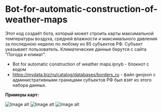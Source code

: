 # Bot-for-automatic-construction-of-weather-maps
Этот код создаёт бота, который может строить карты максимальной температуры воздуха, средней влажности и максимального давления за последнюю неделю по любому из 85 субъектов РФ. Субъект указывает пользователь.   Климатические данные берутся с сайта "Погода и климат". 

* Bot for automatic construction of weather maps.ipnyb - блокнот с кодом
* https://mydata.biz/ru/catalog/databases/borders_ru - файл geojson с административными границами субъектов РФ был взят из этого набора данных.


**Примеры карт:**


![Image alt](https://raw.githubusercontent.com/Feldub/images/main/doc_2022-08-20_17-38-07.webp?token=GHSAT0AAAAAABXUEHUJ4OXEOMHGHUSSEGG4YYA6JEQ)
![Image alt](https://raw.githubusercontent.com/Feldub/images/main/doc_2022-08-20_17-40-44.webp?token=GHSAT0AAAAAABXUEHUIVKYU6NU5D3DFCEW2YYA6LDA)
![Image alt](https://raw.githubusercontent.com/Feldub/images/main/doc_2022-08-20_15-55-20.webp?token=GHSAT0AAAAAABXUEHUI4LKLM4O5QZL4645CYYA6G3Q)
